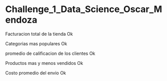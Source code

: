 # Challenge_1_Data_Science_Oscar_Mendoza
  Facturacion total de la tienda
  Ok
  
  Categorias mas populares
  Ok
  
  promedio de calificacion de los clientes
  Ok
  
  Productos mas y menos vendidos
  Ok
  
  Costo promedio del envio
  Ok
